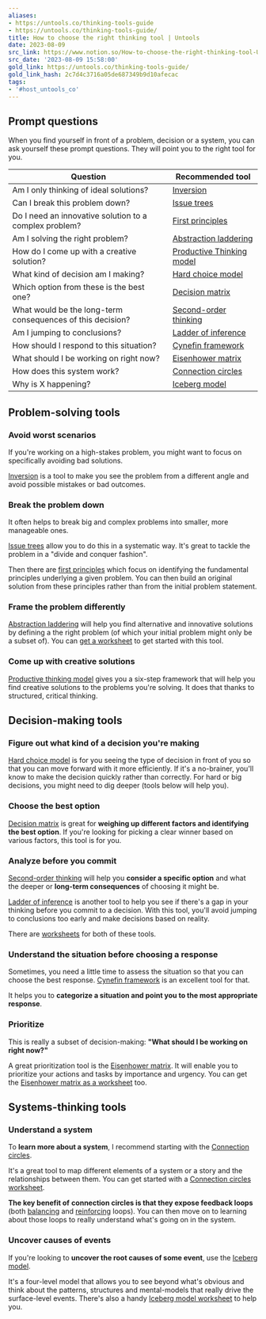 ```yaml
---
aliases:
- https://untools.co/thinking-tools-guide
- https://untools.co/thinking-tools-guide/
title: How to choose the right thinking tool | Untools
date: 2023-08-09
src_link: https://www.notion.so/How-to-choose-the-right-thinking-tool-Untools-7e9ecac4e4754fc2ba883eb077663512
src_date: '2023-08-09 15:58:00'
gold_link: https://untools.co/thinking-tools-guide/
gold_link_hash: 2c7d4c3716a05de687349b9d10afecac
tags:
- '#host_untools_co'
---
```



Prompt questions
----------------


When you find yourself in front of a problem, decision or a system, you can ask yourself these prompt questions. They will point you to the right tool for you.




| **Question** | **Recommended tool** |
| --- | --- |
| Am I only thinking of ideal solutions? | [Inversion](/inversion/) |
| Can I break this problem down? | [Issue trees](/issue-trees/) |
| Do I need an innovative solution to a complex problem? | [First principles](/first-principles/) |
| Am I solving the right problem? | [Abstraction laddering](/abstraction-laddering/) |
| How do I come up with a creative solution? | [Productive Thinking model](/productive-thinking-model/) |
| What kind of decision am I making? | [Hard choice model](/hard-choice-model/) |
| Which option from these is the best one? | [Decision matrix](/decision-matrix/) |
| What would be the long-term consequences of this decision? | [Second-order thinking](/second-order-thinking/) |
| Am I jumping to conclusions? | [Ladder of inference](/ladder-of-inference/) |
| How should I respond to this situation? | [Cynefin framework](/cynefin-framework/) |
| What should I be working on right now? | [Eisenhower matrix](/eisenhower-matrix/) |
| How does this system work? | [Connection circles](/connection-circles/) |
| Why is X happening? | [Iceberg model](/iceberg-model/) |


Problem-solving tools
---------------------


### Avoid worst scenarios


If you're working on a high-stakes problem, you might want to focus on specifically avoiding bad solutions.


[Inversion](/inversion) is a tool to make you see the problem from a different angle and avoid possible mistakes or bad outcomes.


### Break the problem down


It often helps to break big and complex problems into smaller, more manageable ones.


[Issue trees](/issue-trees) allow you to do this in a systematic way. It's great to tackle the problem in a "divide and conquer fashion".


Then there are [first principles](/first-principles) which focus on identifying the fundamental principles underlying a given problem. You can then build an original solution from these principles rather than from the initial problem statement.


### Frame the problem differently


[Abstraction laddering](/abstraction-laddering) will help you find alternative and innovative solutions by defining a the right problem (of which your initial problem might only be a subset of). You can [get a worksheet](https://gumroad.com/l/untools-worksheets) to get started with this tool.


### Come up with creative solutions


[Productive thinking model](/productive-thinking-model/) gives you a six-step framework that will help you find creative solutions to the problems you're solving. It does that thanks to structured, critical thinking.


Decision-making tools
---------------------


### Figure out what kind of a decision you're making


[Hard choice model](/hard-choice-model) is for you seeing the type of decision in front of you so that you can move forward with it more efficiently. If it's a no-brainer, you'll know to make the decision quickly rather than correctly. For hard or big decisions, you might need to dig deeper (tools below will help you).


### Choose the best option


[Decision matrix](/decision-matrix) is great for **weighing up different factors and identifying the best option**. If you're looking for picking a clear winner based on various factors, this tool is for you.


### Analyze before you commit


[Second-order thinking](/second-order-thinking) will help you **consider a specific option** and what the deeper or **long-term consequences** of choosing it might be.


[Ladder of inference](/ladder-of-inference) is another tool to help you see if there's a gap in your thinking before you commit to a decision. With this tool, you'll avoid jumping to conclusions too early and make decisions based on reality.


There are [worksheets](https://gumroad.com/l/untools-worksheets) for both of these tools.


### Understand the situation before choosing a response


Sometimes, you need a little time to assess the situation so that you can choose the best response. [Cynefin framework](/cynefin-framework) is an excellent tool for that.


It helps you to **categorize a situation and point you to the most appropriate response**.


### Prioritize


This is really a subset of decision-making: **"What should I be working on right now?"**


A great prioritization tool is the [Eisenhower matrix](/eisenhower-matrix). It will enable you to prioritize your actions and tasks by importance and urgency. You can get the [Eisenhower matrix as a worksheet](https://gumroad.com/l/untools-worksheets) too.


Systems-thinking tools
----------------------


### Understand a system


To **learn more about a system**, I recommend starting with the [Connection circles](/connection-circles).


It's a great tool to map different elements of a system or a story and the relationships between them. You can get started with a [Connection circles worksheet](https://gumroad.com/l/untools-worksheets).


**The key benefit of** **connection circles is that they expose feedback loops** (both [balancing](/balancing-feedback-loop) and [reinforcing](/reinforcing-feedback-loop) loops). You can then move on to learning about those loops to really understand what's going on in the system.


### Uncover causes of events


If you're looking to **uncover the root causes of some event**, use the [Iceberg model](/iceberg-model).


It's a four-level model that allows you to see beyond what's obvious and think about the patterns, structures and mental-models that really drive the surface-level events. There's also a handy [Iceberg model worksheet](https://gumroad.com/l/untools-worksheets) to help you.